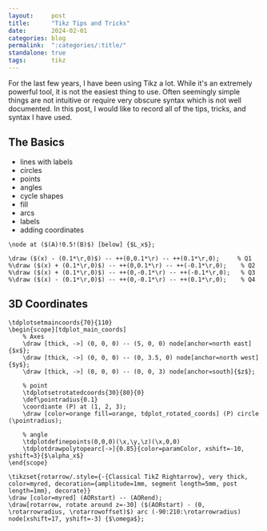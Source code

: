 ```yaml
---
layout:     post
title:      "Tikz Tips and Tricks"
date:       2024-02-01
categories: blog
permalink:  ":categories/:title/"
standalone: true
tags:       tikz
---
```


For the last few years, I have been using Tikz a lot. While it's an extremely powerful tool, it is not the easiest thing to use. Often seemingly simple things are not intuitive or require very obscure syntax which is not well documented. In this post, I would like to record all of the tips, tricks, and syntax I have used.

<!-- https://t1ng.dk/guide/Drawing-with-TikZ/ -->

## The Basics

- lines with labels
- circles
- points
- angles
- cycle shapes
- fill
- arcs
- labels
- adding coordinates

```
\node at ($(A)!0.5!(B)$) [below] {$L_x$};
```

```
\draw ($(x) - (0.1*\r,0)$) -- ++(0,0.1*\r) -- ++(0.1*\r,0);     % Q1
%\draw ($(x) + (0.1*\r,0)$) -- ++(0,0.1*\r) -- ++(-0.1*\r,0);    % Q2
%\draw ($(x) + (0.1*\r,0)$) -- ++(0,-0.1*\r) -- ++(-0.1*\r,0);   % Q3
%\draw ($(x) - (0.1*\r,0)$) -- ++(0,-0.1*\r) -- ++(0.1*\r,0);    % Q4
```

## 3D Coordinates

```
\tdplotsetmaincoords{70}{110}
\begin{scope}[tdplot_main_coords]
    % Axes
    \draw [thick, ->] (0, 0, 0) -- (5, 0, 0) node[anchor=north east]{$x$};
    \draw [thick, ->] (0, 0, 0) -- (0, 3.5, 0) node[anchor=north west]{$y$};
    \draw [thick, ->] (0, 0, 0) -- (0, 0, 3) node[anchor=south]{$z$};

    % point
    \tdplotsetrotatedcoords{30}{80}{0}
    \def\pointradius{0.1}
    \coordiante (P) at (1, 2, 3);
    \draw [color=orange fill=orange, tdplot_rotated_coords] (P) circle (\pointradius);

    % angle
    \tdplotdefinepoints(0,0,0)(\x,\y,\z)(\x,0,0)
    \tdplotdrawpolytopearc[->]{0.85}{color=paramColor, xshift=-10, yshift=3}{$\alpha_x$}
\end{scope}
```

```
\tikzset{rotarrow/.style={-{Classical TikZ Rightarrow}, very thick, color=myred, decoration={amplitude=1mm, segment length=5mm, post length=1mm}, decorate}}
\draw [color=myred] (AORstart) -- (AORend);
\draw[rotarrow, rotate around z=-30] ($(AORstart) - (0, \rotarrowradius, \rotarrowoffset)$) arc (-90:210:\rotarrowradius) node[xshift=17, yshift=-3] {$\omega$};
```